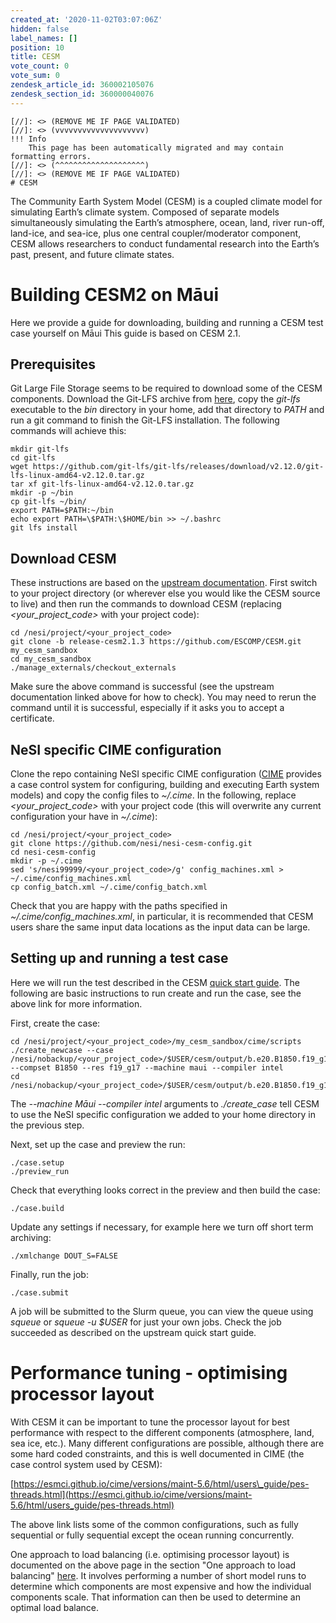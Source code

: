```yaml
---
created_at: '2020-11-02T03:07:06Z'
hidden: false
label_names: []
position: 10
title: CESM
vote_count: 0
vote_sum: 0
zendesk_article_id: 360002105076
zendesk_section_id: 360000040076
---
```



    [//]: <> (REMOVE ME IF PAGE VALIDATED)
    [//]: <> (vvvvvvvvvvvvvvvvvvvv)
    !!! Info
        This page has been automatically migrated and may contain formatting errors.
    [//]: <> (^^^^^^^^^^^^^^^^^^^^)
    [//]: <> (REMOVE ME IF PAGE VALIDATED)
    # CESM

The Community Earth System Model (CESM) is a coupled climate model for
simulating Earth’s climate system. Composed of separate models
simultaneously simulating the Earth’s atmosphere, ocean, land, river
run-off, land-ice, and sea-ice, plus one central coupler/moderator
component, CESM allows researchers to conduct fundamental research into
the Earth’s past, present, and future climate states.

# Building CESM2 on Māui

Here we provide a guide for downloading, building and running a CESM
test case yourself on Māui This guide is based on CESM 2.1.

## Prerequisites

Git Large File Storage seems to be required to download some of the CESM
components. Download the Git-LFS archive from
[here](https://git-lfs.github.com/), copy the *git-lfs* executable to
the *bin* directory in your home, add that directory to *PATH* and run a
git command to finish the Git-LFS installation. The following commands
will achieve this:

    mkdir git-lfs
    cd git-lfs
    wget https://github.com/git-lfs/git-lfs/releases/download/v2.12.0/git-lfs-linux-amd64-v2.12.0.tar.gz
    tar xf git-lfs-linux-amd64-v2.12.0.tar.gz
    mkdir -p ~/bin
    cp git-lfs ~/bin/
    export PATH=$PATH:~/bin
    echo export PATH=\$PATH:\$HOME/bin >> ~/.bashrc
    git lfs install

## Download CESM

These instructions are based on the [upstream
documentation](https://escomp.github.io/CESM/release-cesm2/downloading_cesm.html).
First switch to your project directory (or wherever else you would like
the CESM source to live) and then run the commands to download CESM
(replacing *&lt;your\_project\_code&gt;* with your project code):

    cd /nesi/project/<your_project_code>
    git clone -b release-cesm2.1.3 https://github.com/ESCOMP/CESM.git my_cesm_sandbox
    cd my_cesm_sandbox
    ./manage_externals/checkout_externals

Make sure the above command is successful (see the upstream
documentation linked above for how to check). You may need to rerun the
command until it is successful, especially if it asks you to accept a
certificate.

## NeSI specific CIME configuration

Clone the repo containing NeSI specific CIME configuration
([CIME](http://esmci.github.io/cime/versions/master/html/what_cime/index.html)
provides a case control system for configuring, building and executing
Earth system models) and copy the config files to *~/.cime*. In the
following, replace *&lt;your\_project\_code&gt;* with your project code
(this will overwrite any current configuration your have in *~/.cime*):

    cd /nesi/project/<your_project_code>
    git clone https://github.com/nesi/nesi-cesm-config.git
    cd nesi-cesm-config
    mkdir -p ~/.cime
    sed 's/nesi99999/<your_project_code>/g' config_machines.xml > ~/.cime/config_machines.xml
    cp config_batch.xml ~/.cime/config_batch.xml

Check that you are happy with the paths specified in
*~/.cime/config\_machines.xml*, in particular, it is recommended that
CESM users share the same input data locations as the input data can be
large.

## Setting up and running a test case

Here we will run the test described in the CESM [quick start
guide](https://escomp.github.io/CESM/release-cesm2/quickstart.html). The
following are basic instructions to run create and run the case, see the
above link for more information.

First, create the case:

    cd /nesi/project/<your_project_code>/my_cesm_sandbox/cime/scripts
    ./create_newcase --case /nesi/nobackup/<your_project_code>/$USER/cesm/output/b.e20.B1850.f19_g17.test --compset B1850 --res f19_g17 --machine maui --compiler intel
    cd /nesi/nobackup/<your_project_code>/$USER/cesm/output/b.e20.B1850.f19_g17.test

The *--machine Māui --compiler intel* arguments to *./create\_case* tell
CESM to use the NeSI specific configuration we added to your home
directory in the previous step.

Next, set up the case and preview the run:

    ./case.setup
    ./preview_run

Check that everything looks correct in the preview and then build the
case:

    ./case.build

Update any settings if necessary, for example here we turn off short
term archiving:

    ./xmlchange DOUT_S=FALSE

Finally, run the job:

    ./case.submit

A job will be submitted to the Slurm queue, you can view the queue using
*squeue* or *squeue -u $USER* for just your own jobs. Check the job
succeeded as described on the upstream quick start guide.

# Performance tuning - optimising processor layout

With CESM it can be important to tune the processor layout for best
performance with respect to the different components (atmosphere, land,
sea ice, etc.). Many different configurations are possible, although
there are some hard coded constraints, and this is well documented in
CIME (the case control system used by CESM):

[https://esmci.github.io/cime/versions/maint-5.6/html/users\_guide/pes-threads.html](https://esmci.github.io/cime/versions/maint-5.6/html/users_guide/pes-threads.html)

The above link lists some of the common configurations, such as fully
sequential or fully sequential except the ocean running concurrently.

One approach to load balancing (i.e. optimising processor layout) is
documented on the above page in the section "One approach to load
balancing"
[here](https://esmci.github.io/cime/versions/maint-5.6/html/users_guide/pes-threads.html).
It involves performing a number of short model runs to determine which
components are most expensive and how the individual components scale.
That information can then be used to determine an optimal load balance.

 
